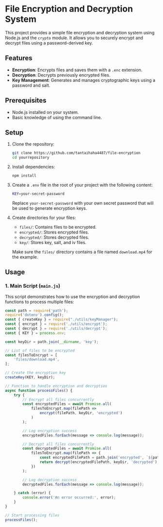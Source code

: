 # File Encryption and Decryption System

This project provides a simple file encryption and decryption system using Node.js and the `crypto` module. It allows you to securely encrypt and decrypt files using a password-derived key. 

## Features

- **Encryption**: Encrypts files and saves them with a `.enc` extension.
- **Decryption**: Decrypts previously encrypted files.
- **Key Management**: Generates and manages cryptographic keys using a password and salt.


## Prerequisites

- Node.js installed on your system.
- Basic knowledge of using the command line.

## Setup

1. Clone the repository:

    ```bash
    git clone https://github.com/tantaihaha4487/file-encryption
    cd yourrepository
    ```

2. Install dependencies:

    ```bash
    npm install
    ```

3. Create a `.env` file in the root of your project with the following content:

    ```bash
    KEY=your-secret-password
    ```

   Replace `your-secret-password` with your own secret password that will be used to generate encryption keys.

4. Create directories for your files:

    - `files/`: Contains files to be encrypted.
    - `encrypted/`: Stores encrypted files.
    - `decrypted/`: Stores decrypted files.
    - `key/`: Stores key, salt, and iv files.

    Make sure the `files/` directory contains a file named `download.mp4` for the example.

## Usage

### 1. Main Script (`main.js`)

This script demonstrates how to use the encryption and decryption functions to process multiple files:

```javascript
const path = require('path');
require('dotenv').config();
const { createKey } = require("./utils/keyManager");
const { encrypt } = require('./utils/encrypt');
const { decrypt } = require('./utils/decrypt');
const { KEY } = process.env;

const keyDir = path.join(__dirname, 'key');

// List of files to be encrypted
const filesToEncrypt = [
    'files/download.mp4',
];

// Create the encryption key
createKey(KEY, keyDir);

// Function to handle encryption and decryption
async function processFiles() {
    try {
        // Encrypt all files concurrently
        const encryptedFiles = await Promise.all(
            filesToEncrypt.map(filePath => 
                encrypt(filePath, keyDir, 'encrypted')
            )
        );

        // Log encryption success
        encryptedFiles.forEach(message => console.log(message));

        // Decrypt all files concurrently
        const decryptedFiles = await Promise.all(
            filesToEncrypt.map(filePath => {
                const encryptedFilePath = path.join('encrypted', `${path.basename(filePath)}.enc`);
                return decrypt(encryptedFilePath, keyDir, 'decrypted');
            })
        );

        // Log decryption success
        decryptedFiles.forEach(message => console.log(message));

    } catch (error) {
        console.error('An error occurred:', error);
    }
}

// Start processing files
processFiles();
```